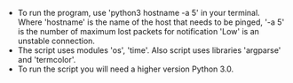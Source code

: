 * To run the program, use 'python3 hostname -a 5' in your terminal. Where 'hostname' is the name of the host that needs to be pinged, '-a 5' is the number of maximum lost packets for notification 'Low' is an unstable connection.
* The script uses modules 'os', 'time'. Also script uses libraries 'argparse' and 'termcolor'.
* To run the script you will need a higher version Python 3.0.
